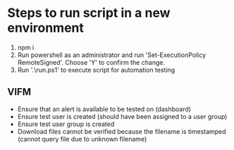 # Steps to run script in a new environment
1. npm i 
2. Run powershell as an administrator and run 'Set-ExecutionPolicy RemoteSigned'. Choose 'Y' to confirm the change.
3. Run '.\run.ps1' to execute script for automation testing

## VIFM
- Ensure that an alert is available to be tested on (dashboard)
- Ensure test user is created (should have been assigned to a user group)
- Ensure test user group is created
- Download files cannot be verified because the filename is timestamped (cannot query file due to unknown filename)


